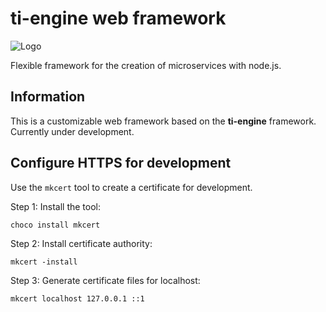 # ti-engine web framework

![Logo](https://github.com/Belleal/ti-engine/blob/master/packages/core/docs/ti-engine-icon.ico)

Flexible framework for the creation of microservices with node.js.

## Information

This is a customizable web framework based on the **ti-engine** framework. Currently under development.

## Configure HTTPS for development

Use the `mkcert` tool to create a certificate for development.

Step 1: Install the tool:
```text
choco install mkcert
```
Step 2: Install certificate authority:
```text
mkcert -install
```
Step 3: Generate certificate files for localhost:
```text
mkcert localhost 127.0.0.1 ::1
```